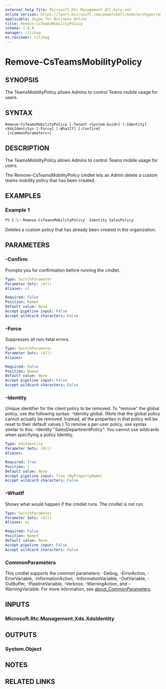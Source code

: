 ```yaml
---
external help file: Microsoft.Rtc.Management.dll-help.xml
online version: https://learn.microsoft.com/powershell/module/skype/remove-csteamsmobilitypolicy
applicable: Skype for Business Online
title: Remove-CsTeamsMobilityPolicy
schema: 2.0.0
manager: ritikag
ms.reviewer: ritikag
---
```



# Remove-CsTeamsMobilityPolicy

## SYNOPSIS
The TeamsMobilityPolicy allows Admins to control Teams mobile usage for users.  

## SYNTAX

```
Remove-CsTeamsMobilityPolicy [-Tenant <System.Guid>] [-Identity] <XdsIdentity> [-Force] [-WhatIf] [-Confirm]
 [<CommonParameters>]
```

## DESCRIPTION
The TeamsMobilityPolicy allows Admins to control Teams mobile usage for users. 

The Remove-CsTeamsMobilityPolicy cmdlet lets an Admin delete a custom teams mobility policy that has been created. 

## EXAMPLES

### Example 1
```powershell
PS C:\> Remove-CsTeamsMobilityPolicy -Identity SalesPolicy
```

Deletes a custom policy that has already been created in the organization.

## PARAMETERS

### -Confirm
Prompts you for confirmation before running the cmdlet.

```yaml
Type: SwitchParameter
Parameter Sets: (All)
Aliases: cf

Required: False
Position: Named
Default value: None
Accept pipeline input: False
Accept wildcard characters: False
```

### -Force
Suppresses all non-fatal errors.

```yaml
Type: SwitchParameter
Parameter Sets: (All)
Aliases:

Required: False
Position: Named
Default value: None
Accept pipeline input: False
Accept wildcard characters: False
```

### -Identity
Unique identifier for the client policy to be removed. To "remove" the global policy, use the following syntax: -Identity global. (Note that the global policy cannot actually be removed. Instead, all the properties in that policy will be reset to their default values.) To remove a per-user policy, use syntax similar to this: -Identity "SalesDepartmentPolicy". You cannot use wildcards when specifying a policy Identity.

```yaml
Type: XdsIdentity
Parameter Sets: (All)
Aliases:

Required: True
Position: 1
Default value: None
Accept pipeline input: True (ByPropertyName)
Accept wildcard characters: False
```

### -WhatIf
Shows what would happen if the cmdlet runs.
The cmdlet is not run.

```yaml
Type: SwitchParameter
Parameter Sets: (All)
Aliases: wi

Required: False
Position: Named
Default value: None
Accept pipeline input: False
Accept wildcard characters: False
```

### CommonParameters
This cmdlet supports the common parameters: -Debug, -ErrorAction, -ErrorVariable, -InformationAction, -InformationVariable, -OutVariable, -OutBuffer, -PipelineVariable, -Verbose, -WarningAction, and -WarningVariable. For more information, see [about_CommonParameters](http://go.microsoft.com/fwlink/?LinkID=113216).

## INPUTS

### Microsoft.Rtc.Management.Xds.XdsIdentity

## OUTPUTS

### System.Object
## NOTES

## RELATED LINKS

